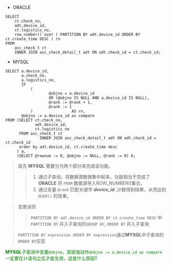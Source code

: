 - ORACLE
``` ORACLE
SELECT
	ct.check_no,
	adt.device_id,
	ct.logistics_no,
	row_number() over ( PARTITION BY adt.device_id ORDER BY ct.create_time DESC ) rn
FROM
	asc_check_t ct
	INNER JOIN asc_check_detail_t adt ON adt.check_id = ct.check_id;
```  
- MYSQL
``` MYSQL
SELECT a.device_id,
       a.check_no,
       a.logistics_no,
       IF
           (
                   @objno = a.device_id
                   OR (@objno IS NULL AND a.device_id IS NULL),
                   @rank := @rank + 1,
                   @rank := 1
           )                 AS rn,
       @objno := a.device_id as compare
FROM (SELECT ct.check_no,
             adt.device_id,
             ct.logistics_no
      FROM asc_check_t ct
               INNER JOIN asc_check_detail_t adt ON adt.check_id = ct.check_id
      order by adt.device_id, ct.create_time desc
     ) a,
     (SELECT @rownum := 0, @objno := NULL, @rank := 0) b;
```  

>    首先 **MYSQL** 需要分为两个部分来完成该功能。
>>1. 通过子查询，将数据源数据集中起来，功能相当于完成了 **ORACLE** 将 ``` FROM ``` 数据源导入ROW_NUMBER()集合。  
>>2. 通过变量 ``` @rank ``` 匹配关键字 ***device_id*** ,计数得到结果，从而达到 ``` OVER() ``` 的效果。  


> 变更诀窍
>>``` PARTITION BY adt.device_id ORDER BY ct.create_time DESC ``` 中 ``` PARTITION BY ``` 并入子查询的``` GROUP BY ```, ``` ORDER BY ``` 并入子查询  	
>>
	 
> ``` PARTITION BY expression ORDER BY expression ```通过**MYSQL**中子查询的``` ORDER BY ```实现  

<font color=#008000>**MYSQL**子查询中变量```@objno```，其赋值动作```@objno := a.device_id as compare```一定要在```IF```语句之后才能生效，这是什么原因?</font>
